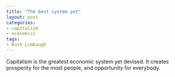 ```yaml
---
title: "The best system yet"
layout: post
categories:
- capitalism
- economics
tags:
- Rush Limbaugh
---
```


Capitalism is the greatest economic system yet devised. It creates prosperity for the most people, and opportunity for everybody.